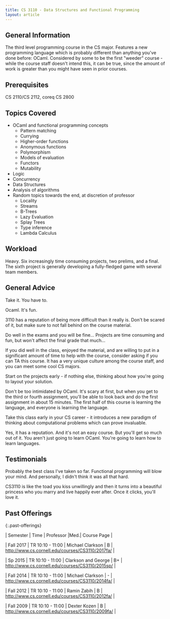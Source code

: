 ```yaml
---
title: CS 3110 - Data Structures and Functional Programming
layout: article
---
```


## General Information

The third level programming course in the CS major. Features a new programming language which is probably different than anything you've done before: OCaml. Considered by some to be the first "weeder" course - while the course staff doesn't intend this, it can be true, since the amount of work is greater than you might have seen in prior courses.

## Prerequisites

CS 2110/CS 2112, coreq CS 2800

## Topics Covered

 - OCaml and functional programming concepts
    - Pattern matching
    - Currying
    - Higher-order functions
    - Anonymous functions
    - Polymorphism
    - Models of evaluation
    - Functors
    - Mutability
 - Logic
 - Concurrency
 - Data Structures
 - Analysis of algorithms
 - Random topics towards the end, at discretion of professor
    - Locality
    - Streams
    - B-Trees
    - Lazy Evaluation
    - Splay Trees
    - Type inference
    - Lambda Calculus

## Workload

Heavy. Six increasingly time consuming projects, two prelims, and a final. The sixth project is generally developing a fully-fledged game with several team members.

## General Advice

Take it. You have to.

Ocaml. It's fun.

3110 has a reputation of being more difficult than it really is. Don't be scared of it, but make sure to not fall behind on the course material.

Do well in the exams and you will be fine... Projects are time consuming and fun, but won't affect the final grade that much...

If you did well in the class, enjoyed the material, and are willing to put in a significant amount of time to help with the course, consider asking if you can TA this course. It has a very unique culture among the course staff, and you can meet some cool CS majors.

Start on the projects early - if nothing else, thinking about how you're going to layout your solution.

Don't be too intimidated by OCaml. It's scary at first, but when you get to the third or fourth assignment, you'll be able to look back and do the first assignment in about 15 minutes. The first half of this course is learning the language, and everyone is learning the language.

Take this class early in your CS career - it introduces a new paradigm of thinking about computational problems which can prove invaluable.

Yes, it has a reputation.  And it's not an easy course.  But you'll get so much out of it.  You aren't just going to learn OCaml.  You're going to learn how to learn languages.

## Testimonials

Probably the best class I've taken so far. Functional programming will blow your mind. And personally, I didn't think it was all that hard.

CS3110 is like the toad you kiss unwillingly and then it turns into a beautiful princess who you marry and live happily ever after. Once it clicks, you'll love it.

## Past Offerings

{:.past-offerings}

| Semester  | Time             | Professor            |Med.| Course Page |

| Fall 2017 | TR 10:10 - 11:00 | Michael Clarkson     | B  | <http://www.cs.cornell.edu/courses/CS3110/2017fa/> |

| Sp 2015   | TR 10:10 - 11:00 |  Clarkson and George | B+ | <http://www.cs.cornell.edu/courses/CS3110/2015sp/> |

| Fall 2014 | TR 10:10 - 11:00 | Michael Clarkson     | -  | <http://www.cs.cornell.edu/courses/CS3110/2014fa/> |

| Fall 2012 | TR 10:10 - 11:00 | Ramin Zabih          | B  | <http://www.cs.cornell.edu/courses/CS3110/2012fa/> |

| Fall 2009 | TR 10:10 - 11:00 | Dexter Kozen         | B  | <http://www.cs.cornell.edu/courses/CS3110/2009fa/> |
